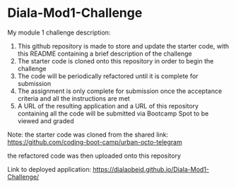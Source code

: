 # Diala-Mod1-Challenge
My module 1 challenge description:

1. This github repository is made to store and update the starter code, with this README containing a brief description of the challenge 
2. The starter code is cloned onto this repository in order to begin the challenge
3. The code will be periodically refactored until it is complete for submission
4. The assignment is only complete for submission once the acceptance criteria and all the instructions are met 
5. A URL of the resulting application and a URL of this repository containing all the code will be submitted via Bootcamp Spot to be viewed and graded

Note: the starter code was cloned from the shared link: https://github.com/coding-boot-camp/urban-octo-telegram

the refactored code was then uploaded onto this repository

Link to deployed application:
https://dialaobeid.github.io/Diala-Mod1-Challenge/
